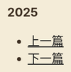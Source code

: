 <style>
h1>a {display:none}
body {background-color:#F4ECD8;color:#3B2D20}
html,body,h1,h2,h3,p,li{font-size:1.3rem}
</style>

### 2025


  
- [上一篇](https://evenbeiter.github.io/wiki/dep/20250110)
- [下一篇](https://evenbeiter.github.io/wiki/dep/20250112)
